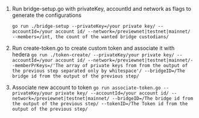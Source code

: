 1. Run bridge-setup.go with privateKey, accountId and network as flags to generate the configurations

    `go run ./bridge-setup --privateKey=/your private key/ --accountId=/your account id/ --network=/previewnet|testnet|mainnet/ --members=/int, the count of the wanted bridge custodians/`

2. Run create-token.go to create custom token and associate it with hedera
   `go run ./token-create/ --privateKey/your private key/ --accountId=/your account id/ --network=/previewnet|testnet|mainnet/--memberPrKeys=/'The array of private keys from from the output of the previous step separated only by whitespace'/ --bridgeID=/The bridge id from the output of the previous step/`

3. Associate new account to token
   `go run associate-token.go --privateKey/your private key/ --accountId=/your account id/ --network=/previewnet|testnet|mainnet/ --bridgeID=/The bridge id from the output of the previous step/ --tokenID=/The Token id from the output of the previous step/`

